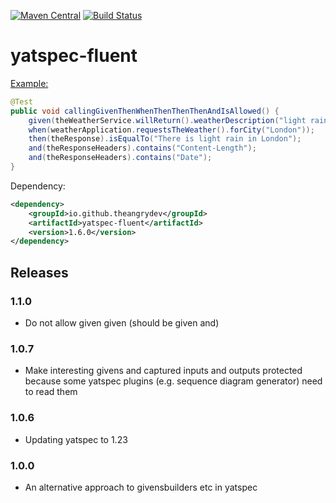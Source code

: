 [![Maven Central](https://maven-badges.herokuapp.com/maven-central/io.github.theangrydev/yatspec-fluent/badge.svg?style=flat)](https://maven-badges.herokuapp.com/maven-central/io.github.theangrydev/yatspec-fluent)
[![Build Status](https://travis-ci.org/theangrydev/yatspec-fluent.svg?branch=master)](https://travis-ci.org/theangrydev/yatspec-fluent)

# yatspec-fluent
[Example:](https://github.com/theangrydev/yatspec-fluent/blob/master/src/test/java/acceptance/ExampleTest.java)
```java
@Test
public void callingGivenThenWhenThenThenThenAndIsAllowed() {
    given(theWeatherService.willReturn().weatherDescription("light rain").forCity("London"));
    when(weatherApplication.requestsTheWeather().forCity("London"));
    then(theResponse).isEqualTo("There is light rain in London");
    and(theResponseHeaders).contains("Content-Length");
    and(theResponseHeaders).contains("Date");
}
```

Dependency:
```xml
<dependency>
	<groupId>io.github.theangrydev</groupId>
	<artifactId>yatspec-fluent</artifactId>
	<version>1.6.0</version>
</dependency>
```

## Releases

### 1.1.0
* Do not allow given given (should be given and)

### 1.0.7
* Make interesting givens and captured inputs and outputs protected because some yatspec plugins (e.g. sequence diagram generator) need to read them


### 1.0.6
* Updating yatspec to 1.23


### 1.0.0
* An alternative approach to givensbuilders etc in yatspec
